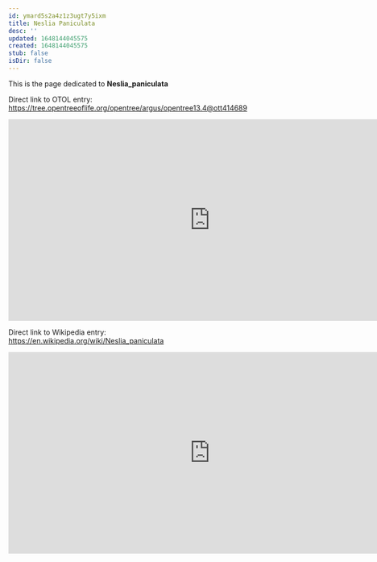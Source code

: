 ```yaml
---
id: ymard5s2a4z1z3ugt7y5ixm
title: Neslia Paniculata
desc: ''
updated: 1648144045575
created: 1648144045575
stub: false
isDir: false
---
```

This is the page dedicated to **Neslia_paniculata**


Direct link to OTOL entry: https://tree.opentreeoflife.org/opentree/argus/opentree13.4@ott414689



<html>
    <body>
    <iframe src="https://tree.opentreeoflife.org/opentree/argus/opentree13.4@ott414689"
    width="800" height="400" frameborder="0" allowfullscreen> </iframe>
    </body>
</html>
    


Direct link to Wikipedia entry: https://en.wikipedia.org/wiki/Neslia_paniculata



<html>
    <body>
    <iframe src="https://en.wikipedia.org/wiki/Neslia_paniculata"
    width="800" height="400" frameborder="0" allowfullscreen> </iframe>
    </body>
</html>
    
